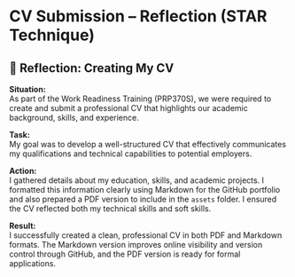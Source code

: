 # CV Submission – Reflection (STAR Technique)

## 🌟 Reflection: Creating My CV

**Situation:**  
As part of the Work Readiness Training (PRP370S), we were required to create and submit a professional CV that highlights our academic background, skills, and experience.

**Task:**  
My goal was to develop a well-structured CV that effectively communicates my qualifications and technical capabilities to potential employers.

**Action:**  
I gathered details about my education, skills, and academic projects. I formatted this information clearly using Markdown for the GitHub portfolio and also prepared a PDF version to include in the `assets` folder. I ensured the CV reflected both my technical skills and soft skills.

**Result:**  
I successfully created a clean, professional CV in both PDF and Markdown formats. The Markdown version improves online visibility and version control through GitHub, and the PDF version is ready for formal applications.

